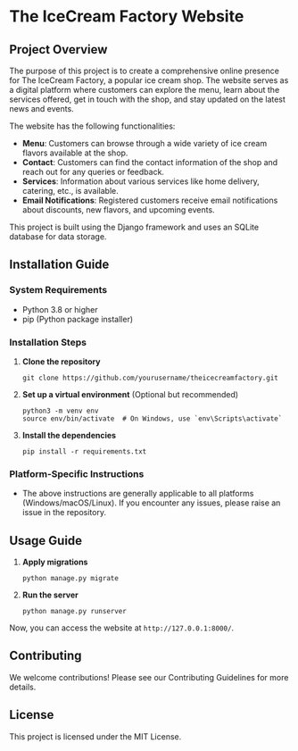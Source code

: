 # The IceCream Factory Website

## Project Overview

The purpose of this project is to create a comprehensive online presence for The IceCream Factory, a popular ice cream shop. The website serves as a digital platform where customers can explore the menu, learn about the services offered, get in touch with the shop, and stay updated on the latest news and events.

The website has the following functionalities:
- **Menu**: Customers can browse through a wide variety of ice cream flavors available at the shop.
- **Contact**: Customers can find the contact information of the shop and reach out for any queries or feedback.
- **Services**: Information about various services like home delivery, catering, etc., is available.
- **Email Notifications**: Registered customers receive email notifications about discounts, new flavors, and upcoming events.

This project is built using the Django framework and uses an SQLite database for data storage.

## Installation Guide

### System Requirements
- Python 3.8 or higher
- pip (Python package installer)

### Installation Steps
1. **Clone the repository**
    ```
    git clone https://github.com/yourusername/theicecreamfactory.git
    ```

2. **Set up a virtual environment** (Optional but recommended)
    ```
    python3 -m venv env
    source env/bin/activate  # On Windows, use `env\Scripts\activate`
    ```

3. **Install the dependencies**
    ```
    pip install -r requirements.txt
    ```

### Platform-Specific Instructions
- The above instructions are generally applicable to all platforms (Windows/macOS/Linux). If you encounter any issues, please raise an issue in the repository.

## Usage Guide
1. **Apply migrations**
    ```
    python manage.py migrate
    ```

2. **Run the server**
    ```
    python manage.py runserver
    ```

Now, you can access the website at `http://127.0.0.1:8000/`.

## Contributing

We welcome contributions! Please see our Contributing Guidelines for more details.

## License

This project is licensed under the MIT License.
